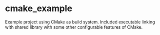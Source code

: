 # cmake_example
Example project using CMake as build system. Included executable linking with shared library with some other configurable features of CMake.
